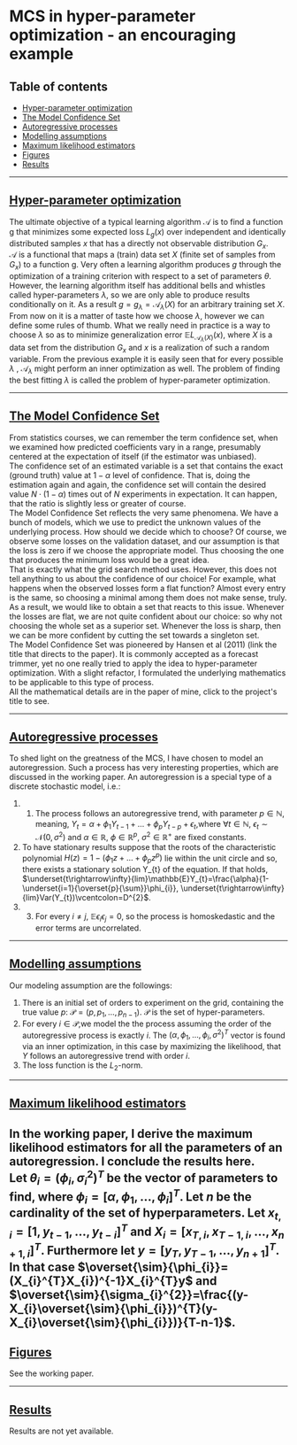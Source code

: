 # MCS in hyper-parameter optimization - an encouraging example

## Table of contents

* [Hyper-parameter optimization](#hyper-parameter-optimization)
* [The Model Confidence Set](#the-model-confidence-set)
* [Autoregressive processes](#autoregressive-processes)
* [Modelling assumptions](#modelling-assumptions)
* [Maximum likelihood estimators](#maximum-likelihood-estimators)
* [Figures](#figures)
* [Results](#results)
---

## [Hyper-parameter optimization](https://en.wikipedia.org/wiki/Hyperparameter_optimization)

The ultimate objective of a typical learning algorithm $\mathcal{A}$ is to find a function g that minimizes some expected loss
$L_{g}(x)$ over independent and identically distributed samples $x$ that has a directly not observable distribution $G_{x}$.
<br>
$\mathcal{A}$ is a functional that maps a (train) data set $X$ (finite set of samples from $G_{x}$) to a function g.
Very often a learning algorithm produces $g$ through the optimization of a training criterion with respect to a set of parameters
$\theta$. However, the learning algorithm itself has additional bells and whistles called hyper-parameters $\lambda$,
so we are only able to produce results conditionally on it. As a result $g=g_{\lambda}=\mathcal{A}_{\lambda}(X)$ for an arbitrary
training set $X$.
<br>
From now on it is a matter of taste how we choose $\lambda$, however we can define some rules of thumb. What we really need in
practice is a way to choose $\lambda$ so as to minimize generalization error $\mathbb{E}L_{\mathcal{A}_{\lambda}(X)}(x)$,
where $X$ is a data set from the distribution $G_{x}$ and $x$ is a realization of such a random variable. From the previous example
it is easily seen that for every possible $\lambda$ , $\mathcal{A}_{\lambda}$ might perform an inner optimization as well.
The problem of finding the best fitting $\lambda$ is called the problem of hyper-parameter optimization.

---
## [The Model Confidence Set](https://onlinelibrary.wiley.com/doi/abs/10.3982/ECTA5771)
From statistics courses, we can remember the term confidence set, when we examined how predicted coefficients vary in a range, presumably centered at the expectation of itself (if the estimator was unbiased). <br>
The confidence set of an estimated variable is a set that contains the exact (ground truth) value at $1-\alpha$ level of confidence. That is, doing the estimation again and again, the confidence set will contain the desired value $N\cdot(1-\alpha)$ times out of $N$ experiments in expectation. It can happen, that the ratio is slightly less or greater of course.
<br>
The Model Confidence Set reflects the very same phenomena. We have a bunch of models, which we use to predict the unknown values of the underlying process. How should we decide which to choose? Of course, we observe some losses on the validation dataset, and our assumption is that the loss is zero if we choose the appropriate model. Thus choosing the one that produces the minimum loss would be a great idea.
<br>
That is exactly what the grid search method uses. However, this does not tell anything to us about the confidence of our choice! For example, what happens when the observed losses form a flat function? Almost every entry is the same, so choosing a minimal among them does not make sense, truly.
<br>
As a result, we would like to obtain a set that reacts to this issue. Whenever the losses are flat, we are not quite confident about our choice: so why not choosing the whole set as a superior set. Whenever the loss is sharp, then we can be more confident by cutting the set towards a singleton set.
<br>
The Model Confidence Set was pioneered by Hansen et al (2011) (link the title that directs to the paper). It is commonly accepted as a forecast trimmer, yet no one really tried to apply the idea to hyper-parameter optimization. With a slight refactor, I formulated the underlying mathematics to be applicable to this type of process.
<br>
 All the mathematical details are in the paper of mine, click to the project's title to see.

---
## [Autoregressive processes](https://en.wikipedia.org/wiki/Autoregressive_model)

To shed light on the greatness of the MCS, I have chosen to model an autoregression. Such a process has very interesting properties, which are
discussed in the working paper.
An autoregression is a special type of a discrete stochastic model, i.e.:
1. 1. The process follows an autoregressive trend, with parameter $p\in\mathbb{N}$, meaning, $Y_{t}=\alpha+\phi_{1}Y_{t-1}+\dots+\phi_{p}Y_{t-p}+\epsilon_{t}$,where $\forall t\in\mathbb{N},\ \epsilon_{t}\sim\mathcal{N}(0,\sigma^{2})$ and $\alpha\in\mathbb{R},\ \phi\in\mathbb{R}^{p},\ \sigma^{2}\in\mathbb{R}^{+}$ are fixed constants.
2. To have stationary results suppose that the roots of the characteristic polynomial $H(z)=1-(\phi_{1}z+\dots+\phi_{p}z^{p})$ lie within the unit circle and so, there exists a stationary solution Y_{t} of the equation. If that holds, $\underset{t\rightarrow\infty}{lim}\mathbb{E}Y_{t}=\frac{\alpha}{1-\underset{i=1}{\overset{p}{\sum}}\phi_{i}}, \underset{t\rightarrow\infty}{lim}Var(Y_{t})\vcentcolon=D^{2}$.
3. 3. For every $i\neq j$, $\mathbb{E}\epsilon_{i}\epsilon_{j}=0$, so the process is homoskedastic and the error terms are uncorrelated.
---

## [Modelling assumptions]()
Our modeling assumption are the followings:
1. There is an initial set of orders to experiment on the grid, containing the true value $p$: $\mathcal{P}=(p,p_{1},\dots,p_{n-1})$. $\mathcal{P}$ is the set of hyper-parameters.
2. For every $i\in\mathcal{P}$,we model the the process assuming the order of the autoregressive process is exactly $i$. The $(\alpha,\phi_{1},\dots,\phi_{i},\sigma^{2})^{T}$ vector is found via an inner optimization, in this case by maximizing the likelihood, that $Y$ follows an autoregressive trend with order $i$.
3. The loss function is the $L_{2}$-norm.

---
## [Maximum likelihood estimators]()

In the working paper, I derive the maximum likelihood estimators for all the parameters of an autoregression.
I conclude the results here. <br>
Let $\theta_{i}=(\phi_{i},\sigma_{i}^{2})^{T}$ be the vector of parameters to find, where $\phi_{i}=[\alpha,\phi_{1},\dots,\phi_{i}]^{T}$.
Let $n$ be the cardinality of the set of hyperparameters. Let $x_{t,i}=[1,y_{t-1},\dots,y_{t-i}]^{T}$ and $X_{i}=[x_{T,i},x_{T-1,i},\dots,x_{n+1,i}]^{T}$. Furthermore let $y=[y_{T},y_{T-1},\dots,y_{n+1}]^{T}$.
<br>
In that case $\overset{\sim}{\phi_{i}}=(X_{i}^{T}X_{i})^{-1}X_{i}^{T}y$ and $\overset{\sim}{\sigma_{i}^{2}}=\frac{(y-X_{i}\overset{\sim}{\phi_{i}})^{T}(y-X_{i}\overset{\sim}{\phi_{i}})}{T-n-1}$.
---

## [Figures]()

See the working paper.

---
## [Results]()

Results are not yet available.

